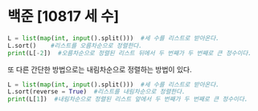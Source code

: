 # 백준 [10817 세 수]
```python
L = list(map(int, input().split()))  #세 수를 리스트로 받아온다.
L.sort()    #리스트를 오름차순으로 정렬한다.
print(L[-2])  #오름차순으로 정렬된 리스트 뒤에서 두 번째가 두 번째로 큰 정수이다.
```

또 다른 간단한 방법으로는 내림차순으로 정렬하는 방법이 있다.
```python
L = list(map(int, input().split()))  #세 수를 리스트로 받아온다.
L.sort(reverse = True)  #리스트를 내림차순으로 정렬한다.
print(L[1])  #내림차순으로 정렬된 리스트 앞에서 두 번째가 두 번째로 큰 정수이다.
```
